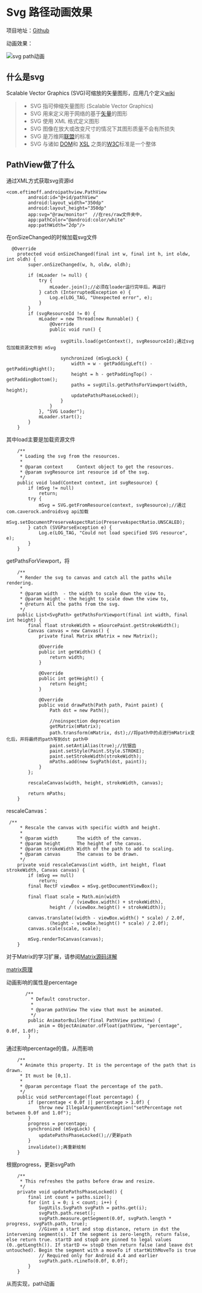 # Svg 路径动画效果

项目地址：[Github](https://github.com/geftimov/android-pathview)

动画效果：

![svg path动画](https://github.com/geftimov/android-pathview/blob/master/art/fill-after-resize-new.gif)

## 什么是svg

Scalable Vector Graphics (SVG)可缩放的矢量图形，应用几个定义[wiki](https://en.wikipedia.org/wiki/Scalable_Vector_Graphics)

> - SVG 指可伸缩矢量图形 (Scalable Vector Graphics)
> - SVG 用来定义用于网络的基于[矢量](https://baike.baidu.com/item/%E7%9F%A2%E9%87%8F/1400417)的图形
> - SVG 使用 XML 格式定义图形
> - SVG 图像在放大或改变尺寸的情况下其图形质量不会有所损失
> - SVG 是万维网[联盟](https://baike.baidu.com/item/%E8%81%94%E7%9B%9F/4799014)的标准
> - SVG 与诸如 [DOM](https://baike.baidu.com/item/DOM/50288)和 [XSL](https://baike.baidu.com/item/XSL) 之类的[W3C](https://baike.baidu.com/item/W3C)标准是一个整体



## PathView做了什么

通过XML方式获取svg资源id 

```
<com.eftimoff.androipathview.PathView
        android:id="@+id/pathView"
        android:layout_width="350dp"
        android:layout_height="350dp"
        app:svg="@raw/monitor"  //在res/raw文件夹中，
        app:pathColor="@android:color/white"
        app:pathWidth="2dp"/>
```

在onSizeChanged的时候加载svg文件

```
  @Override
    protected void onSizeChanged(final int w, final int h, int oldw, int oldh) {
        super.onSizeChanged(w, h, oldw, oldh);

        if (mLoader != null) {
            try {
                mLoader.join();//必须在loader运行完毕后，再运行
            } catch (InterruptedException e) {
                Log.e(LOG_TAG, "Unexpected error", e);
            }
        }
        if (svgResourceId != 0) {
            mLoader = new Thread(new Runnable() {
                @Override
                public void run() {

                    svgUtils.load(getContext(), svgResourceId);通过svg包加载资源文件到 mSvg

                    synchronized (mSvgLock) {
                        width = w - getPaddingLeft() - getPaddingRight();
                        height = h - getPaddingTop() - getPaddingBottom();
                        paths = svgUtils.getPathsForViewport(width, height);
                        updatePathsPhaseLocked();
                    }
                }
            }, "SVG Loader");
            mLoader.start();
        }
    }
```

其中load主要是加载资源文件

```
    /**
     * Loading the svg from the resources.
     *
     * @param context     Context object to get the resources.
     * @param svgResource int resource id of the svg.
     */
    public void load(Context context, int svgResource) {
        if (mSvg != null) 
            return;
        try {
            mSvg = SVG.getFromResource(context, svgResource);//通过 com.caverock.androidsvg api加载
            mSvg.setDocumentPreserveAspectRatio(PreserveAspectRatio.UNSCALED);
        } catch (SVGParseException e) {
            Log.e(LOG_TAG, "Could not load specified SVG resource", e);
        }
    }
```

getPathsForViewport，将

```
    /**
     * Render the svg to canvas and catch all the paths while rendering.
     *
     * @param width  - the width to scale down the view to,
     * @param height - the height to scale down the view to,
     * @return All the paths from the svg.
     */
    public List<SvgPath> getPathsForViewport(final int width, final int height) {
        final float strokeWidth = mSourcePaint.getStrokeWidth();
        Canvas canvas = new Canvas() {
            private final Matrix mMatrix = new Matrix();

            @Override
            public int getWidth() {
                return width;
            }

            @Override
            public int getHeight() {
                return height;
            }

            @Override
            public void drawPath(Path path, Paint paint) {
                Path dst = new Path();

                //noinspection deprecation
                getMatrix(mMatrix);
                path.transform(mMatrix, dst);//将path中的点进行mMatrix变化后，并将最终的path写到dst path中
                paint.setAntiAlias(true);//抗锯齿
                paint.setStyle(Paint.Style.STROKE);
                paint.setStrokeWidth(strokeWidth);
                mPaths.add(new SvgPath(dst, paint));
            }
        };

        rescaleCanvas(width, height, strokeWidth, canvas);

        return mPaths;
    }
```

rescaleCanvas：

```
 /**
     * Rescale the canvas with specific width and height.
     *
     * @param width       The width of the canvas.
     * @param height      The height of the canvas.
     * @param strokeWidth Width of the path to add to scaling.
     * @param canvas      The canvas to be drawn.
     */
    private void rescaleCanvas(int width, int height, float strokeWidth, Canvas canvas) {
        if (mSvg == null) 
            return;
        final RectF viewBox = mSvg.getDocumentViewBox();

        final float scale = Math.min(width
                        / (viewBox.width() + strokeWidth),
                height / (viewBox.height() + strokeWidth));

        canvas.translate((width - viewBox.width() * scale) / 2.0f,
                (height - viewBox.height() * scale) / 2.0f);
        canvas.scale(scale, scale);

        mSvg.renderToCanvas(canvas);
    }
```

对于Matrix的学习扩展，请参阅[Matrix源码详解](https://blog.csdn.net/abcdef314159/article/details/52813313)

[matrix原理](https://github.com/GcsSloop/AndroidNote/blob/master/CustomView/Advance/[09]Matrix_Basic.md)



动画影响的属性是percentage

```
       /**
         * Default constructor.
         *
         * @param pathView The view that must be animated.
         */
        public AnimatorBuilder(final PathView pathView) {
            anim = ObjectAnimator.ofFloat(pathView, "percentage", 0.0f, 1.0f);
        }
```

通过影响percentage的值，从而影响

```
    /**
     * Animate this property. It is the percentage of the path that is drawn.
     * It must be [0,1].
     *
     * @param percentage float the percentage of the path.
     */
    public void setPercentage(float percentage) {
        if (percentage < 0.0f || percentage > 1.0f) {
            throw new IllegalArgumentException("setPercentage not between 0.0f and 1.0f");
        }
        progress = percentage;
        synchronized (mSvgLock) {
            updatePathsPhaseLocked();//更新path
        }
        invalidate();再重新绘制
    }
```

根据progress，更新svgPath

```
    /**
     * This refreshes the paths before draw and resize.
     */
    private void updatePathsPhaseLocked() {
        final int count = paths.size();
        for (int i = 0; i < count; i++) {
            SvgUtils.SvgPath svgPath = paths.get(i);
            svgPath.path.reset();
            svgPath.measure.getSegment(0.0f, svgPath.length * progress, svgPath.path, true);
            //Given a start and stop distance, return in dst the intervening segment(s). If the segment is zero-length, return false, else return true. startD and stopD are pinned to legal values (0..getLength()). If startD <= stopD then return false (and leave dst untouched). Begin the segment with a moveTo if startWithMoveTo is true
            // Required only for Android 4.4 and earlier
            svgPath.path.rLineTo(0.0f, 0.0f);
        }
    }
```

从而实现，path动画

